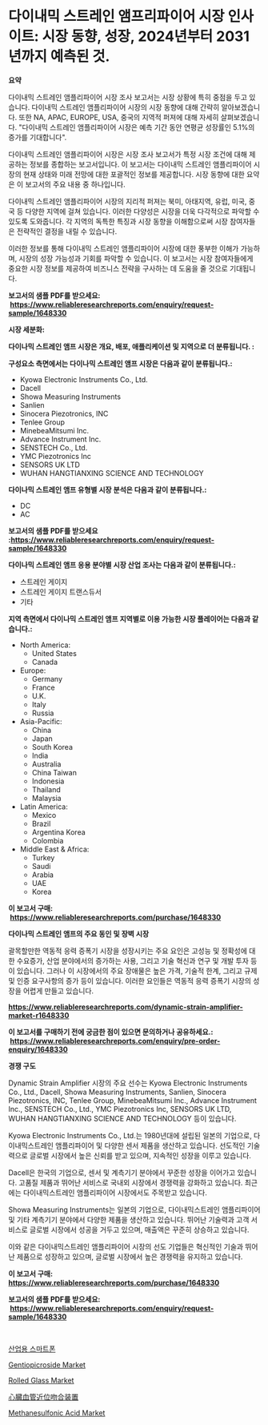<p><h1>다이내믹 스트레인 앰프리파이어 시장 인사이트: 시장 동향, 성장, 2024년부터 2031년까지 예측된 것.</h1></p><p><strong>요약</strong></p>
<p><p>다이내믹 스트레인 앰플리파이어 시장 조사 보고서는 시장 상황에 특히 중점을 두고 있습니다. 다이내믹 스트레인 앰플리파이어 시장의 시장 동향에 대해 간략히 알아보겠습니다. 또한 NA, APAC, EUROPE, USA, 중국의 지역적 퍼져에 대해 자세히 살펴보겠습니다. "다이내믹 스트레인 앰플리파이어 시장은 예측 기간 동안 연평균 성장률인 5.1%의 증가를 기대합니다".</p><p>다이내믹 스트레인 앰플리파이어 시장은 시장 조사 보고서가 특정 시장 조건에 대해 제공하는 정보를 종합하는 보고서입니다. 이 보고서는 다이내믹 스트레인 앰플리파이어 시장의 현재 상태와 미래 전망에 대한 포괄적인 정보를 제공합니다. 시장 동향에 대한 요약은 이 보고서의 주요 내용 중 하나입니다.</p><p>다이내믹 스트레인 앰플리파이어 시장의 지리적 퍼져는 북미, 아태지역, 유럽, 미국, 중국 등 다양한 지역에 걸쳐 있습니다. 이러한 다양성은 시장을 더욱 다각적으로 파악할 수 있도록 도와줍니다. 각 지역의 독특한 특징과 시장 동향을 이해함으로써 시장 참여자들은 전략적인 결정을 내릴 수 있습니다.</p><p>이러한 정보를 통해 다이내믹 스트레인 앰플리파이어 시장에 대한 풍부한 이해가 가능하며, 시장의 성장 가능성과 기회를 파악할 수 있습니다. 이 보고서는 시장 참여자들에게 중요한 시장 정보를 제공하여 비즈니스 전략을 구사하는 데 도움을 줄 것으로 기대됩니다.</p></p>
<p><strong>보고서의 샘플 PDF를 받으세요: &nbsp;<a href="https://www.reliableresearchreports.com/enquiry/request-sample/1648330">https://www.reliableresearchreports.com/enquiry/request-sample/1648330</a></strong></p>
<p><strong>시장 세분화:</strong></p>
<p><strong> 다이나믹 스트레인 앰프 시장은 개요, 배포, 애플리케이션 및 지역으로 더 분류됩니다. :</strong></p>
<p><strong>구성요소 측면에서는 다이나믹 스트레인 앰프 시장은 다음과 같이 분류됩니다.:</strong></p>
<p><ul><li>Kyowa Electronic Instruments Co., Ltd.</li><li>Dacell</li><li>Showa Measuring Instruments</li><li>Sanlien</li><li>Sinocera Piezotronics, INC</li><li>Tenlee Group</li><li>MinebeaMitsumi Inc.</li><li>Advance Instrument Inc.</li><li>SENSTECH Co., Ltd.</li><li>YMC Piezotronics Inc</li><li>SENSORS UK LTD</li><li>WUHAN HANGTIANXING SCIENCE AND TECHNOLOGY</li></ul></p>
<p><strong> 다이나믹 스트레인 앰프 유형별 시장 분석은 다음과 같이 분류됩니다.:</strong></p>
<p><ul><li>DC</li><li>AC</li></ul></p>
<p><strong>보고서의 샘플 PDF를 받으세요 :<a href="https://www.reliableresearchreports.com/enquiry/request-sample/1648330">https://www.reliableresearchreports.com/enquiry/request-sample/1648330</a></strong></p>
<p><strong> 다이나믹 스트레인 앰프 응용 분야별 시장 산업 조사는 다음과 같이 분류됩니다.:</strong></p>
<p><ul><li>스트레인 게이지</li><li>스트레인 게이지 트랜스듀서</li><li>기타</li></ul></p>
<p><strong>지역 측면에서 다이나믹 스트레인 앰프 지역별로 이용 가능한 시장 플레이어는 다음과 같습니다.:</strong></p>
<p><ul>
    <li>
        North America:
        <ul>
            <li>United States</li>
            <li>Canada</li>
        </ul>
    </li>
    <li>
        Europe:
        <ul>
            <li>Germany</li>
            <li>France</li>
            <li>U.K.</li>
            <li>Italy</li>
            <li>Russia</li>
        </ul>
    </li>
    <li>
        Asia-Pacific:
        <ul>
            <li>China</li>
            <li>Japan</li>
            <li>South Korea</li>
            <li>India</li>
            <li>Australia</li>
            <li>China Taiwan</li>
            <li>Indonesia</li>
            <li>Thailand</li>
            <li>Malaysia</li>
        </ul>
    </li>
    <li>
        Latin America:
        <ul>
            <li>Mexico</li>
            <li>Brazil</li>
            <li>Argentina Korea</li>
            <li>Colombia</li>
        </ul>
    </li>
    <li>
        Middle East & Africa:
        <ul>
            <li>Turkey</li>
            <li>Saudi</li>
            <li>Arabia</li>
            <li>UAE</li>
            <li>Korea</li>
        </ul>
    </li>
    </ul></p>
<p><strong>이 보고서 구매: &nbsp;<a href="https://www.reliableresearchreports.com/purchase/1648330">https://www.reliableresearchreports.com/purchase/1648330</a></strong></p>
<p><strong>다이나믹 스트레인 앰프의 주요 동인 및 장벽 시장</strong></p>
<p><p>괄목할만한 역동적 응력 증폭기 시장을 성장시키는 주요 요인은 고성능 및 정확성에 대한 수요증가, 산업 분야에서의 증가하는 사용, 그리고 기술 혁신과 연구 및 개발 투자 등이 있습니다. 그러나 이 시장에서의 주요 장애물은 높은 가격, 기술적 한계, 그리고 규제 및 인증 요구사항의 증가 등이 있습니다. 이러한 요인들은 역동적 응력 증폭기 시장의 성장을 어렵게 만들고 있습니다.</p></p>
<p><strong><a href="https://www.reliableresearchreports.com/dynamic-strain-amplifier-market-r1648330">https://www.reliableresearchreports.com/dynamic-strain-amplifier-market-r1648330</a></strong></p>
<p><strong>이 보고서를 구매하기 전에 궁금한 점이 있으면 문의하거나 공유하세요.: &nbsp;<a href="https://www.reliableresearchreports.com/enquiry/pre-order-enquiry/1648330">https://www.reliableresearchreports.com/enquiry/pre-order-enquiry/1648330</a></strong></p>
<p><strong>경쟁 구도</strong></p>
<p><p>Dynamic Strain Amplifier 시장의 주요 선수는 Kyowa Electronic Instruments Co., Ltd., Dacell, Showa Measuring Instruments, Sanlien, Sinocera Piezotronics, INC, Tenlee Group, MinebeaMitsumi Inc., Advance Instrument Inc., SENSTECH Co., Ltd., YMC Piezotronics Inc, SENSORS UK LTD, WUHAN HANGTIANXING SCIENCE AND TECHNOLOGY 등이 있습니다. </p><p>Kyowa Electronic Instruments Co., Ltd.는 1980년대에 설립된 일본의 기업으로, 다이내믹스트레인 앰플리파이어 및 다양한 센서 제품을 생산하고 있습니다. 선도적인 기술력으로 글로벌 시장에서 높은 신뢰를 받고 있으며, 지속적인 성장을 이루고 있습니다.</p><p>Dacell은 한국의 기업으로, 센서 및 계측기기 분야에서 꾸준한 성장을 이어가고 있습니다. 고품질 제품과 뛰어난 서비스로 국내외 시장에서 경쟁력을 강화하고 있습니다. 최근에는 다이내믹스트레인 앰플리파이어 시장에서도 주목받고 있습니다.</p><p>Showa Measuring Instruments는 일본의 기업으로, 다이내믹스트레인 앰플리파이어 및 기타 계측기기 분야에서 다양한 제품을 생산하고 있습니다. 뛰어난 기술력과 고객 서비스로 글로벌 시장에서 성공을 거두고 있으며, 매출액은 꾸준히 상승하고 있습니다.</p><p>이와 같은 다이내믹스트레인 앰플리파이어 시장의 선도 기업들은 혁신적인 기술과 뛰어난 제품으로 성장하고 있으며, 글로벌 시장에서 높은 경쟁력을 유지하고 있습니다.</p></p>
<p><strong>이 보고서 구매: &nbsp; <a href="https://www.reliableresearchreports.com/purchase/1648330">https://www.reliableresearchreports.com/purchase/1648330</a></strong></p>
<p><strong>보고서의 샘플 PDF를 받으세요: &nbsp;<a href="https://www.reliableresearchreports.com/enquiry/request-sample/1648330">https://www.reliableresearchreports.com/enquiry/request-sample/1648330</a></strong><strong></strong></p>
<p>&nbsp;</p>
<p><p><a href="https://medium.com/@jackiefauhey9089475/%EC%82%B0%EC%97%85%EC%9A%A9-%EC%8A%A4%EB%A7%88%ED%8A%B8%ED%8F%B0-%EC%8B%9C%EC%9E%A5-%EC%8B%9C%EC%9E%A5-cagr-%EC%8B%9C%EC%9E%A5-%EB%8F%99%ED%96%A5-%EB%B0%8F-%EC%84%B1%EC%9E%A5-%EC%A0%84%EB%9E%B5%EC%97%90-%EB%8C%80%ED%95%9C-%ED%86%B5%EC%B0%B0%EB%A0%A5-9d0e180edd2c">산업용 스마트폰</a></p><p><a href="https://issuu.com/reportprime-2/docs/gentiopicroside-market-size-2030.pptx">Gentiopicroside Market</a></p><p><a href="https://www.linkedin.com/pulse/rolled-glass-market-size-share-global-analysis-report-2024-ef5zf?trackingId=UrJ4KONnRNfBnXo2pbNdjw%3D%3D">Rolled Glass Market</a></p><p><a href="https://github.com/ppmazlotr77499/Market-Research-Report-List-1/blob/main/503665530762.md">心臓血管近位吻合装置</a></p><p><a href="https://www.linkedin.com/pulse/insights-methanesulfonic-acid-market-size-analysing-share-trends-ozh8f?trackingId=LFbWnpRldiCVhgD4PN702A%3D%3D">Methanesulfonic Acid Market</a></p></p>